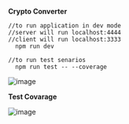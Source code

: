 **Crypto Converter**

    //to run application in dev mode
    //server will run localhost:4444
    //client will run localhost:3333
      npm run dev
      
    //to run test senarios
      npm run test -- --coverage
     



![image](https://user-images.githubusercontent.com/11095906/63463183-564ae280-c465-11e9-82a0-14337d47cea6.png)

**Test Covarage**
     
![image](https://user-images.githubusercontent.com/11095906/63463338-9f029b80-c465-11e9-8c61-cfa9d947958c.png)

